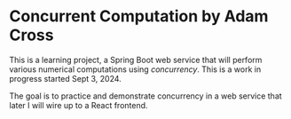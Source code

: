# Concurrent Computation by Adam Cross

This is a learning project, a Spring Boot web
service that will perform various numerical 
computations using *concurrency*. This is a work
in progress started Sept 3, 2024.

The goal is to practice and demonstrate concurrency
in a web service that later I will wire up to
a React frontend.